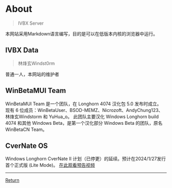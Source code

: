 # About
>IVBX Server

本网站采用Markdown语言编写，目的是可以在低版本内核的浏览器中运行。

## IVBX Data
>林烽玄Windst0rm

普通一人，本网站的维护者

## WinBetaMUI Team

WinBetaMUI Team 是一个团队，在 Longhorn 4074 汉化包 5.0 发布时成立。
现有 6 位成员：WinBetaUser、BSOD-MEMZ、Nicrozoft、AndyChung123、林烽玄Windstorm 和 YuHua_o。
此团队主要汉化 Windows Longhorn build 4074 和其他 Windows Beta，是第一个汉化部分 Windows Beta 的团队，原名 WinBetaCN Team。

## CverNate OS

Windows Longhorn CverNate II 计划（已停更）的延续。预计在2024/1/27发行首个正式版 (Lite Mode)。
[在此观看预告视频](https://www.bilibili.com/video/BV1wT4y1h7K2/)

***

[Return](/..)
